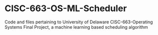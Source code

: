 # CISC-663-OS-ML-Scheduler
Code and files pertaining to University of Delaware CISC-663-Operating Systems Final Project, a machine learning based scheduling algorithm
